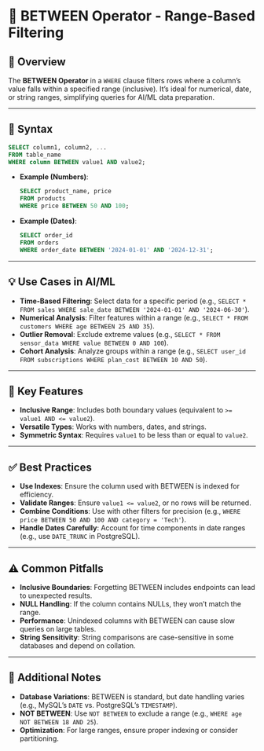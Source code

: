 # 📏 BETWEEN Operator - Range-Based Filtering

## 🌟 Overview

The **BETWEEN Operator** in a `WHERE` clause filters rows where a column’s value falls within a specified range (inclusive). It’s ideal for numerical, date, or string ranges, simplifying queries for AI/ML data preparation.

---

## 📜 Syntax

```sql
SELECT column1, column2, ...
FROM table_name
WHERE column BETWEEN value1 AND value2;
```

- **Example (Numbers)**:
  ```sql
  SELECT product_name, price
  FROM products
  WHERE price BETWEEN 50 AND 100;
  ```
- **Example (Dates)**:
  ```sql
  SELECT order_id
  FROM orders
  WHERE order_date BETWEEN '2024-01-01' AND '2024-12-31';
  ```

---

## 💡 Use Cases in AI/ML

- **Time-Based Filtering**: Select data for a specific period (e.g., `SELECT * FROM sales WHERE sale_date BETWEEN '2024-01-01' AND '2024-06-30'`).
- **Numerical Analysis**: Filter features within a range (e.g., `SELECT * FROM customers WHERE age BETWEEN 25 AND 35`).
- **Outlier Removal**: Exclude extreme values (e.g., `SELECT * FROM sensor_data WHERE value BETWEEN 0 AND 100`).
- **Cohort Analysis**: Analyze groups within a range (e.g., `SELECT user_id FROM subscriptions WHERE plan_cost BETWEEN 10 AND 50`).

---

## 🔑 Key Features

- **Inclusive Range**: Includes both boundary values (equivalent to `>= value1 AND <= value2`).
- **Versatile Types**: Works with numbers, dates, and strings.
- **Symmetric Syntax**: Requires `value1` to be less than or equal to `value2`.

---

## ✅ Best Practices

- **Use Indexes**: Ensure the column used with BETWEEN is indexed for efficiency.
- **Validate Ranges**: Ensure `value1 <= value2`, or no rows will be returned.
- **Combine Conditions**: Use with other filters for precision (e.g., `WHERE price BETWEEN 50 AND 100 AND category = 'Tech'`).
- **Handle Dates Carefully**: Account for time components in date ranges (e.g., use `DATE_TRUNC` in PostgreSQL).

---

## ⚠️ Common Pitfalls

- **Inclusive Boundaries**: Forgetting BETWEEN includes endpoints can lead to unexpected results.
- **NULL Handling**: If the column contains NULLs, they won’t match the range.
- **Performance**: Unindexed columns with BETWEEN can cause slow queries on large tables.
- **String Sensitivity**: String comparisons are case-sensitive in some databases and depend on collation.

---

## 📝 Additional Notes

- **Database Variations**: BETWEEN is standard, but date handling varies (e.g., MySQL’s `DATE` vs. PostgreSQL’s `TIMESTAMP`).
- **NOT BETWEEN**: Use `NOT BETWEEN` to exclude a range (e.g., `WHERE age NOT BETWEEN 18 AND 25`).
- **Optimization**: For large ranges, ensure proper indexing or consider partitioning.